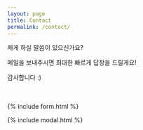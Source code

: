 ```yaml
---
layout: page
title: Contact
permalink: /contact/
---
```


제게 하실 말씀이 있으신가요?

메일을 보내주시면 최대한 빠르게 답장을 드릴게요!

감사합니다 :)
<br>
<br>
<br>


{% include form.html %}

{% include modal.html %}
